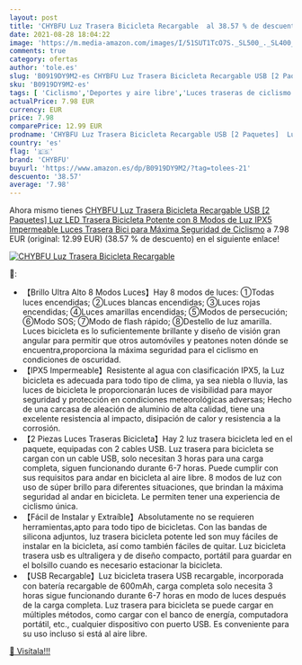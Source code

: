 ```yaml
---
layout: post
title: 'CHYBFU Luz Trasera Bicicleta Recargable  al 38.57 % de descuento'
date: 2021-08-28 18:04:22
image: 'https://m.media-amazon.com/images/I/51SUT1TcO7S._SL500_._SL400_.jpg'
comments: true
category: ofertas
author: 'tole.es'
slug: 'B0919DY9M2-es CHYBFU Luz Trasera Bicicleta Recargable USB [2 Paquetes]...'
sku: 'B0919DY9M2-es'
tags: [ 'Ciclismo','Deportes y aire libre','Luces traseras de ciclismo','Luces y reflectores de ciclismo','Ropa y equipo para deportes','bicicleta','chybfu', ]
actualPrice: 7.98 EUR
currency: EUR
price: 7.98
comparePrice: 12.99 EUR
prodname: 'CHYBFU Luz Trasera Bicicleta Recargable USB [2 Paquetes]  Luz LED Trasera Bicicleta Potente con 8 Modos de Luz  IPX5 Impermeable Luces Trasera Bici para Máxima Seguridad de Ciclismo'
country: 'es'
flag: '🇪🇸'
brand: 'CHYBFU'
buyurl: 'https://www.amazon.es/dp/B0919DY9M2/?tag=tolees-21'
descuento: '38.57'
average: '7.98'
---
```


Ahora mismo tienes [CHYBFU Luz Trasera Bicicleta Recargable USB [2 Paquetes]  Luz LED Trasera Bicicleta Potente con 8 Modos de Luz  IPX5 Impermeable Luces Trasera Bici para Máxima Seguridad de Ciclismo](https://www.amazon.es/dp/B0919DY9M2/?tag=tolees-21) a 7.98 EUR (original: 12.99 EUR) (38.57 %  de descuento) en el siguiente enlace!

[![CHYBFU Luz Trasera Bicicleta Recargable ](https://m.media-amazon.com/images/I/51SUT1TcO7S._SL500_._SL400_.jpg)](https://www.amazon.es/dp/B0919DY9M2/?tag=tolees-21)

🔎:

- 【Brillo Ultra Alto 8 Modos Luces】Hay 8 modos de luces: ①Todas luces encendidas; ②Luces blancas encendidas; ③Luces rojas encendidas; ④Luces amarillas encendidas; ⑤Modos de persecución; ⑥Modo SOS; ⑦Modo de flash rápido; ⑧Destello de luz amarilla. Luces bicicleta es lo suficientemente brillante y diseño de visión gran angular para permitir que otros automóviles y peatones noten dónde se encuentra,proporciona la máxima seguridad para el ciclismo en condiciones de oscuridad.
- 【IPX5 Impermeable】Resistente al agua con clasificación IPX5, la Luz bicicleta es adecuada para todo tipo de clima, ya sea niebla o lluvia, las luces de bicicleta le proporcionarán luces de visibilidad para mayor seguridad y protección en condiciones meteorológicas adversas; Hecho de una carcasa de aleación de aluminio de alta calidad, tiene una excelente resistencia al impacto, disipación de calor y resistencia a la corrosión.
- 【2 Piezas Luces Traseras Bicicleta】Hay 2 luz trasera bicicleta led en el paquete, equipadas con 2 cables USB. Luz trasera para bicicleta se cargan con un cable USB, solo necesitan 3 horas para una carga completa, siguen funcionando durante 6-7 horas. Puede cumplir con sus requisitos para andar en bicicleta al aire libre. 8 modos de luz con uso de súper brillo para diferentes situaciones, que brindan la máxima seguridad al andar en bicicleta. Le permiten tener una experiencia de ciclismo única.
- 【Fácil de Instalar y Extraíble】Absolutamente no se requieren herramientas,apto para todo tipo de bicicletas. Con las bandas de silicona adjuntos, luz trasera bicicleta potente led son muy fáciles de instalar en la bicicleta, así como también fáciles de quitar. Luz bicicleta trasera usb es ultraligera y de diseño compacto, portátil para guardar en el bolsillo cuando es necesario estacionar la bicicleta.
- 【USB Recargable】Luz bicicleta trasera USB recargable, incorporada con batería recargable de 600mAh, carga completa solo necesita 3 horas sigue funcionando durante 6-7 horas en modo de luces después de la carga completa. Luz trasera para bicicleta se puede cargar en múltiples métodos, como cargar con el banco de energía, computadora portátil, etc., cualquier dispositivo con puerto USB. Es conveniente para su uso incluso si está al aire libre.

[🛒 Visítala!!!](https://www.amazon.es/dp/B0919DY9M2/?tag=tolees-21)
